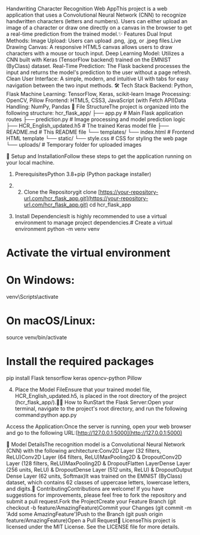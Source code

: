 Handwriting Character Recognition Web AppThis project is a web application that uses a Convolutional Neural Network (CNN) to recognize handwritten characters (letters and numbers). Users can either upload an image of a character or draw one directly on a canvas in the browser to get a real-time prediction from the trained model.✨ 
Features
Dual Input Methods:
Image Upload: Users can upload .png, .jpg, or .jpeg files.Live 
Drawing Canvas: A responsive HTML5 canvas allows users to draw characters with a mouse or touch input.
Deep Learning Model: Utilizes a CNN built with Keras (TensorFlow backend) trained on the EMNIST (ByClass) dataset.
Real-Time Prediction: The Flask backend processes the input and returns the model's prediction to the user without a page refresh.
Clean User Interface: A simple, modern, and intuitive UI with tabs for easy navigation between the two input methods.
🛠️ Tech Stack
Backend: Python, Flask
Machine Learning: TensorFlow, Keras, scikit-learn
Image Processing: OpenCV, Pillow
Frontend: HTML5, CSS3, JavaScript (with Fetch API)Data Handling: NumPy, Pandas
📂 File StructureThe project is organized into the following structure:
hcr_flask_app/
├── app.py                   # Main Flask application routes
├── prediction.py            # Image processing and model prediction logic
├── HCR_English_updated.h5   # The trained Keras model file
├── README.md                # This README file
└── templates/
    └── index.html           # Frontend HTML template
└── static/
    └── style.css            # CSS for styling the web page
└── uploads/                 # Temporary folder for uploaded images

🚀 Setup and InstallationFollow these steps to get the application running on your local machine.
1. PrerequisitesPython 3.8+pip (Python package installer)
2. 2. Clone the Repositorygit clone [https://your-repository-url.com/hcr_flask_app.git](https://your-repository-url.com/hcr_flask_app.git)
cd hcr_flask_app

3. Install DependenciesIt is highly recommended to use a virtual environment to manage project dependencies.# Create a virtual environment
python -m venv venv

# Activate the virtual environment
# On Windows:
venv\Scripts\activate
# On macOS/Linux:
source venv/bin/activate

# Install the required packages
pip install Flask tensorflow keras opencv-python Pillow

4. Place the Model FileEnsure that your trained model file, HCR_English_updated.h5, is placed in the root directory of the project (hcr_flask_app/).🏃‍♂️ How to RunStart the Flask Server:Open your terminal, navigate to the project's root directory, and run the following command:python app.py

Access the Application:Once the server is running, open your web browser and go to the following URL:[http://127.0.0.1:5000](http://127.0.0.1:5000)

🧠 Model DetailsThe recognition model is a Convolutional Neural Network (CNN) with the following architecture:Conv2D Layer (32 filters, ReLU)Conv2D Layer (64 filters, ReLU)MaxPooling2D & DropoutConv2D Layer (128 filters, ReLU)MaxPooling2D & DropoutFlatten LayerDense Layer (256 units, ReLU) & DropoutDense Layer (512 units, ReLU) & DropoutOutput Dense Layer (62 units, Softmax)It was trained on the EMNIST (ByClass) dataset, which contains 62 classes of uppercase letters, lowercase letters, and digits.🤝 ContributingContributions are welcome! If you have suggestions for improvements, please feel free to fork the repository and submit a pull request.Fork the ProjectCreate your Feature Branch (git checkout -b feature/AmazingFeature)Commit your Changes (git commit -m 'Add some AmazingFeature')Push to the Branch (git push origin feature/AmazingFeature)Open a Pull Request📜 LicenseThis project is licensed under the MIT License. See the LICENSE file for more details.
